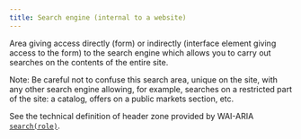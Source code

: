 ```yaml
---
title: Search engine (internal to a website)
---
```


Area giving access directly (form) or indirectly (interface element giving access to the form) to the search engine which allows you to carry out searches on the contents of the entire site.

Note: Be careful not to confuse this search area, unique on the site, with any other search engine allowing, for example, searches on a restricted part of the site: a catalog, offers on a public markets section, etc.

See the technical definition of header zone provided by WAI-ARIA [`search(role)`](https://www.w3.org/TR/wai-aria-1.1/#search).
